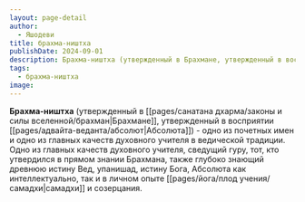 ```yaml
---
layout: page-detail
author:
  - Яшодеви
title: брахма-ништха
publishDate: 2024-09-01
description: Брахма-ништха (утвержденный в Брахмане, утвержденный в восприятии Абсолюта) - одно из почетных имен и одно из главных качеств духовного учителя в ведической традиции.
tags:
  - брахма-ништха
image:
---
```

**Брахма-ништха** (утвержденный в [[pages/санатана дхарма/законы и силы вселенной/брахман|Брахмане]], утвержденный в восприятии [[pages/адвайта-веданта/абсолют|Абсолюта]]) - одно из почетных имен и одно из главных качеств духовного учителя в ведической традиции. Одно из главных качеств духовного учителя, сведущий гуру, тот, кто утвердился в прямом знании Брахмана, также глубоко знающий древнюю истину Вед, упанишад, истину Бога, Абсолюта как интеллектуально, так и в личном опыте [[pages/йога/плод учения/самадхи|самадхи]] и созерцания.

